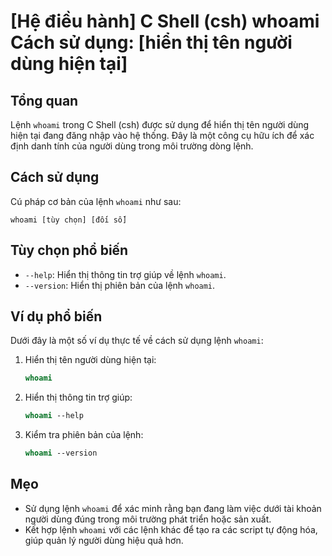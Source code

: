 # [Hệ điều hành] C Shell (csh) whoami Cách sử dụng: [hiển thị tên người dùng hiện tại]

## Tổng quan
Lệnh `whoami` trong C Shell (csh) được sử dụng để hiển thị tên người dùng hiện tại đang đăng nhập vào hệ thống. Đây là một công cụ hữu ích để xác định danh tính của người dùng trong môi trường dòng lệnh.

## Cách sử dụng
Cú pháp cơ bản của lệnh `whoami` như sau:

```
whoami [tùy chọn] [đối số]
```

## Tùy chọn phổ biến
- `--help`: Hiển thị thông tin trợ giúp về lệnh `whoami`.
- `--version`: Hiển thị phiên bản của lệnh `whoami`.

## Ví dụ phổ biến
Dưới đây là một số ví dụ thực tế về cách sử dụng lệnh `whoami`:

1. Hiển thị tên người dùng hiện tại:
   ```csh
   whoami
   ```

2. Hiển thị thông tin trợ giúp:
   ```csh
   whoami --help
   ```

3. Kiểm tra phiên bản của lệnh:
   ```csh
   whoami --version
   ```

## Mẹo
- Sử dụng lệnh `whoami` để xác minh rằng bạn đang làm việc dưới tài khoản người dùng đúng trong môi trường phát triển hoặc sản xuất.
- Kết hợp lệnh `whoami` với các lệnh khác để tạo ra các script tự động hóa, giúp quản lý người dùng hiệu quả hơn.